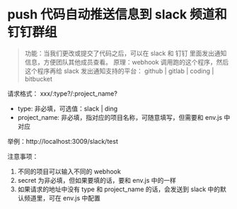 # push 代码自动推送信息到 slack 频道和钉钉群组

> 功能：当我们更改或提交了代码之后，可以在 slack 和 钉钉 里面发出通知信息，方便团队其他成员查看。
> 原理：webhook 调用跑的这个程序，然后这个程序再给 slack 发出通知支持的平台： github | gitlab | coding | bitbucket

请求格式： xxx/:type?/:project_name?

* type: 非必填，可选值：slack | ding
* project_name: 非必填，指对应的项目名称，可随意填写，但需要和 env.js 中对应

举例：http://localhost:3009/slack/test

注意事项：

1.  不同的项目可以输入不同的 webhook
2.  secret 为非必填，但如果要填的话，要和 env.js 中的一样
3.  如果请求的地址中没有 type 和 project_name 的话，会发送到 slack 中的默认频道里，可在 env.js 中配置
